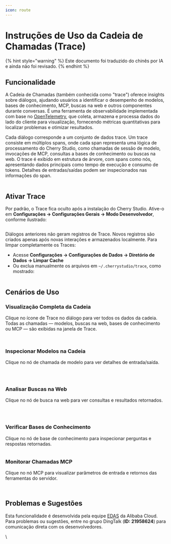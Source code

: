 ```yaml
---
icon: route
---
```

# Instruções de Uso da Cadeia de Chamadas (Trace)


{% hint style="warning" %}
Este documento foi traduzido do chinês por IA e ainda não foi revisado.
{% endhint %}




## Funcionalidade

A Cadeia de Chamadas (também conhecida como "trace") oferece insights sobre diálogos, ajudando usuários a identificar o desempenho de modelos, bases de conhecimento, MCP, buscas na web e outros componentes durante conversas. É uma ferramenta de observabilidade implementada com base no [OpenTelemetry](https://opentelemetry.io/docs/languages/js/), que coleta, armazena e processa dados do lado do cliente para visualização, fornecendo métricas quantitativas para localizar problemas e otimizar resultados.

Cada diálogo corresponde a um conjunto de dados trace. Um trace consiste em múltiplos spans, onde cada span representa uma lógica de processamento do Cherry Studio, como chamadas de sessão de modelo, invocações de MCP, consultas a bases de conhecimento ou buscas na web. O trace é exibido em estrutura de árvore, com spans como nós, apresentando dados principais como tempo de execução e consumo de tokens. Detalhes de entradas/saídas podem ser inspecionados nas informações do span.

<figure><img src="../.gitbook/assets/trace2.gif" alt=""><figcaption></figcaption></figure>

## Ativar Trace

Por padrão, o Trace fica oculto após a instalação do Cherry Studio. Ative-o em **Configurações → Configurações Gerais → Modo Desenvolvedor**, conforme ilustrado:

<figure><img src="../.gitbook/assets/image (84).png" alt=""><figcaption></figcaption></figure>

Diálogos anteriores não geram registros de Trace. Novos registros são criados apenas após novas interações e armazenados localmente. Para limpar completamente os Traces:
- Acesse **Configurações → Configurações de Dados → Diretório de Dados → Limpar Cache**
- Ou exclua manualmente os arquivos em `~/.cherrystudio/trace`, como mostrado:

<figure><img src="../.gitbook/assets/image (85).png" alt=""><figcaption></figcaption></figure>

## Cenários de Uso

### Visualização Completa da Cadeia
Clique no ícone de Trace no diálogo para ver todos os dados da cadeia. Todas as chamadas — modelos, buscas na web, bases de conhecimento ou MCP — são exibidas na janela de Trace.

<figure><img src="../.gitbook/assets/image (1) (1).png" alt=""><figcaption></figcaption></figure>
<figure><img src="../.gitbook/assets/image (86).png" alt=""><figcaption></figcaption></figure>

### Inspecionar Modelos na Cadeia
Clique no nó de chamada de modelo para ver detalhes de entrada/saída.

<figure><img src="../.gitbook/assets/image (87).png" alt=""><figcaption></figcaption></figure>
<figure><img src="../.gitbook/assets/image (88).png" alt=""><figcaption></figcaption></figure>
<figure><img src="../.gitbook/assets/image (89).png" alt=""><figcaption></figcaption></figure>

### Analisar Buscas na Web
Clique no nó de busca na web para ver consultas e resultados retornados.

<figure><img src="../.gitbook/assets/image (2) (1).png" alt=""><figcaption></figcaption></figure>
<figure><img src="../.gitbook/assets/image (150).png" alt=""><figcaption></figcaption></figure>
<figure><img src="../.gitbook/assets/image (151).png" alt=""><figcaption></figcaption></figure>

### Verificar Bases de Conhecimento
Clique no nó de base de conhecimento para inspecionar perguntas e respostas retornadas.

<figure><img src="../.gitbook/assets/image (152).png" alt=""><figcaption></figcaption></figure>

### Monitorar Chamadas MCP
Clique no nó MCP para visualizar parâmetros de entrada e retornos das ferramentas do servidor.

<figure><img src="../.gitbook/assets/image (153).png" alt=""><figcaption></figcaption></figure>
<figure><img src="../.gitbook/assets/image (154).png" alt=""><figcaption></figcaption></figure>

## Problemas e Sugestões

Esta funcionalidade é desenvolvida pela equipe [EDAS](https://www.aliyun.com/product/edas) da Alibaba Cloud. Para problemas ou sugestões, entre no grupo DingTalk (**ID: 21958624**) para comunicação direta com os desenvolvedores.

\